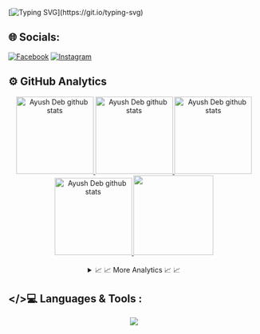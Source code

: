 [![Typing SVG](https://readme-typing-svg.demolab.com/?lines=Hello,+I'm+mrludvigi+👋;)](https://git.io/typing-svg)

## 🌐 Socials:
[![Facebook](https://img.shields.io/badge/Facebook-%231877F2.svg?logo=Facebook&logoColor=white)](https://facebook.com/black1b) [![Instagram](https://img.shields.io/badge/Instagram-%23E4405F.svg?logo=Instagram&logoColor=white)](https://instagram.com/black10b) 


## ⚙️ GitHub Analytics
<div align="center">
  <a href="https://github.com/mrludvigi">
  <img height="155em" src="http://github-profile-summary-cards.vercel.app/api/cards/profile-details?username=mrludvigi&theme=midnight_purple" alt="Ayush Deb github stats" />
  <img height="155em" src="http://github-profile-summary-cards.vercel.app/api/cards/productive-time?username=mrludvigi&theme=midnight_purple&utcOffset=8" alt="Ayush Deb github stats" />
  <img height="155em" src="http://github-profile-summary-cards.vercel.app/api/cards/repos-per-language?username=mrludvigi&theme=midnight_purple" alt="Ayush Deb github stats" />
  <img height="155em" src="http://github-profile-summary-cards.vercel.app/api/cards/most-commit-language?username=mrludvigi&theme=midnight_purple" alt="Ayush Deb github stats" />
  <img height="160em" src="http://github-profile-summary-cards.vercel.app/api/cards/stats?username=mrludvigi&theme=midnight_purple" />
</a>
</br></br>
<details>
  <summary>
   <span style="cursor: pointer; font-size: 14px;">
   📈 📈 More Analytics 📈 📈 
    </br>
    </span>
  </summary>
  </br>
  <img height="150em" src="https://cheesits456-readme-stats.vercel.app/api?username=mrludvigi&show_icons=true&count_private=true&theme=midnight-purple" alt="ayush-848" />
  <img height="150em" src="https://github-readme-streak-stats.herokuapp.com/?user=mrludvigi&theme=midnight-purple" alt="ayush-848" />
  <p align="center"> <a href="https://github.com/ryo-ma/github-profile-trophy"><img src="https://github-profile-trophy.vercel.app/?username=mrludvigi&theme=juicyfresh&no-bg=true&no-frame=true" alt="mrludvigi" /></a> </p>
</details>

</div>

## </>💻 Languages & Tools :
<p align="center">
  <a href="https://skillicons.dev">
    <img src="https://skillicons.dev/icons?i=html,css,js,nodejs,git,github,angular&perline=8" />
  </a>
</p>
</br></br>
